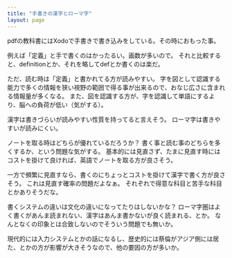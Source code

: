 ```yaml
---
title: "手書きの漢字とローマ字"
layout: page	
---
```


pdfの教科書にはXodoで手書きで書き込みをしている。その時におもった事。

例えば「定義」と手で書くのはかったるい。画数が多いので。
それと比較すると、definitionとか、それを略してdefとか書くのは楽だ。

ただ、読む時は「定義」と書かれてる方が読みやすい。
字を図として認識する能力で多くの情報を狭い視野の範囲で得る事が出来るので、おなじ広さに含まれる情報量が多くなる。
また、図を認識する方が、字を認識して単語にするより、脳への負荷が低い（気がする）。

漢字は書きづらいが読みやすい性質を持ってると言えそう。
ローマ字は書きやすいが読みにくい。

ノートを取る時はどちらが優れているだろうか？
書く事と読む事のどちらを多くするか、という問題な気がする。
基本的には見直さず、たまに見直す時にはコストを掛けて良ければ、英語でノートを取る方が良さそう。

一方で頻繁に見直すなら、書くのにちょっとコストを掛けて漢字で書く方が良さそう。
これは見直す確率の問題だよなぁ。
それぞれで得意な科目と苦手な科目とかありそうだな。

書くシステムの違いは文化の違いになってたりはしないかな？
ローマ字圏はよく書くがあんま読まれない、漢字はあんま書かないが良く読まれる、とか。
なんとなくの印象とは合致しないのでそういう問題でも無いか。

現代的には入力システムとかの話になるし、歴史的には蔡倫がアジア側には居た、とかの方が影響が大きそうなので、他の要因の方が多いか。

